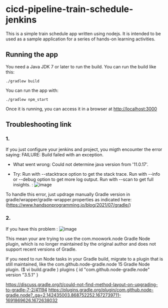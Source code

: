 # cicd-pipeline-train-schedule-jenkins

This is a simple train schedule app written using nodejs. It is intended to be used as a sample application for a series of hands-on learning activities.

## Running the app

You need a Java JDK 7 or later to run the build. You can run the build like this:

    ./gradlew build

You can run the app with:

    ./gradlew npm_start

Once it is running, you can access it in a browser at [http://localhost:3000](http://localhost:3000)

## Troubleshooting link 
### 1.
If you just configure your jenkins and project, 
you migth encounter the error saying: 
FAILURE: Build failed with an exception.

* What went wrong:
Could not determine java version from '11.0.17'.

* Try:
Run with --stacktrace option to get the stack trace. Run with --info or --debug option to get more log output. Run with --scan to get full insights. :
![image](https://user-images.githubusercontent.com/37641679/210335860-6317ffc9-3ac4-4224-99e1-73341c854259.png)

To handle this error, just updrage manually Gradle version in gradle/wrapper/gradle-wrapper.properties as indicated here: (https://www.handsonprogramming.io/blog/2021/07/gradle/)

### 2. 
If you have this problem : 
![image](https://user-images.githubusercontent.com/37641679/210336470-f42695c8-3997-4272-8b32-79bf2ebb9497.png)

This mean your are trying to use the com.moowork.node Gradle Node plugin, which is no longer maintained by the original author and does not support recent versions of Gradle.

If you need to run Node tasks in your Gradle build, migrate to a plugin that is still maintained, like the com.github.node-gradle.node 15 Gradle Node plugin. ($ vi build.gradle )
plugins {
  id "com.github.node-gradle.node" version "3.5.1"
}

https://discuss.gradle.org/t/could-not-find-method-layout-on-upgrading-to-gradle-7-2/41194
https://plugins.gradle.org/plugin/com.github.node-gradle.node?_ga=2.142435003.868752252.1672739711-1691869626.1672638032
